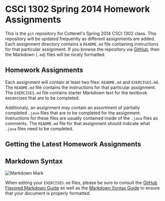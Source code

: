 # CSCI 1302 Spring 2014 Homework Assignments

This is the <code>git</code> repository for Cotterell's Spring 2014 CSCI 1302
class. This repository will be updated frequently as different assignments
are added. Each assignment directory contains a <code>README.md</code> file
containing instructions for that particular assignment. If you browse the
repository via [GitHub](https://github.com/mepcotterell-cs1302/cs1302-spring-2014-hw),
then the Markdown (<code>.md</code>) files will be nicely formatted.

## Homework Assignments

Each assignment will contain at least two files: <code>README.md</code> and
<code>EXERCISES.md</code>. The <code>README.md</code> file contains the
instructions for that particular assignment. The <code>EXERCISES.md</code>
file contains starter Markdown text for the textbook excercises that are to be
completed. 

Additionaly, an assignment may contain an assortment of partially completed
<code>.java</code> files that are to be completed for the assignment. 
Instructions for these files are usually contained inside of the 
<code>.java</code> files as comments. The <code>README.md</code> file for
that assignment should indicate what <code>.java</code> files need to be
completed.

## Getting the Latest Homework Assignments


## Markdown Syntax

![Markdown Mark](https://raw.github.com/dcurtis/markdown-mark/master/png/66x40.png)

When editing your <code>EXERCISES.md</code> files, please be sure to consult the
[GitHub Flavored Markdown Guide](https://help.github.com/articles/github-flavored-markdown)
as well as the [Markdown Syntax Guide](http://daringfireball.net/projects/markdown/syntax)
to ensure that your document is properly formatted.


